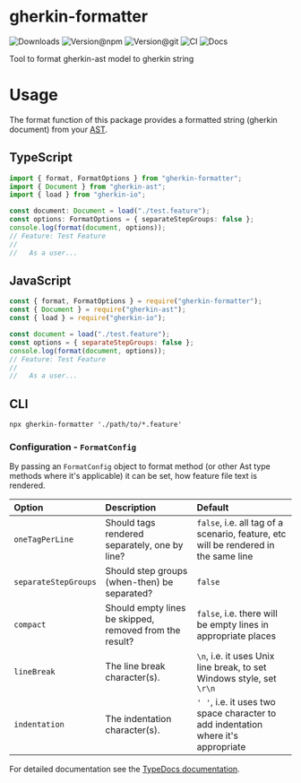 # gherkin-formatter

![Downloads](https://img.shields.io/npm/dw/gherkin-formatter?style=flat-square)
![Version@npm](https://img.shields.io/npm/v/gherkin-formatter?label=version%40npm&style=flat-square)
![Version@git](https://img.shields.io/github/package-json/v/gherking/gherkin-formatter/master?label=version%40git&style=flat-square)
![CI](https://img.shields.io/github/workflow/status/gherking/gherkin-formatter/CI/master?label=ci&style=flat-square)
![Docs](https://img.shields.io/github/workflow/status/gherking/gherkin-formatter/Docs/master?label=docs&style=flat-square)

Tool to format gherkin-ast model to gherkin string

# Usage

The format function of this package provides a formatted string (gherkin document) from your [AST](https://github.com/gherking/gherkin-ast).

## TypeScript

```typescript
import { format, FormatOptions } from "gherkin-formatter";
import { Document } from "gherkin-ast";
import { load } from "gherkin-io";

const document: Document = load("./test.feature");
const options: FormatOptions = { separateStepGroups: false };
console.log(format(document, options));
// Feature: Test Feature
//
//   As a user...
```

## JavaScript

```javascript
const { format, FormatOptions } = require("gherkin-formatter");
const { Document } = require("gherkin-ast");
const { load } = require("gherkin-io");

const document = load("./test.feature");
const options = { separateStepGroups: false };
console.log(format(document, options));
// Feature: Test Feature
//
//   As a user...
```

## CLI

```
npx gherkin-formatter './path/to/*.feature'
```

### Configuration - `FormatConfig`

By passing an `FormatConfig` object to format method (or other Ast type methods where it's applicable) it can be set, how feature file text is rendered.

| Option               | Description                                             | Default                                                                             |
| :------------------- | :------------------------------------------------------ | :---------------------------------------------------------------------------------- |
| `oneTagPerLine`      | Should tags rendered separately, one by line?           | `false`, i.e. all tag of a scenario, feature, etc will be rendered in the same line |
| `separateStepGroups` | Should step groups (when-then) be separated?            | `false`                                                                             |
| `compact`            | Should empty lines be skipped, removed from the result? | `false`, i.e. there will be empty lines in appropriate places                       |
| `lineBreak`          | The line break character(s).                            | `\n`, i.e. it uses Unix line break, to set Windows style, set `\r\n`                |
| `indentation`        | The indentation character(s).                           | `' '`, i.e. it uses two space character to add indentation where it's appropriate   |

For detailed documentation see the [TypeDocs documentation](https://gherking.github.io/gherkin-formatter/).

